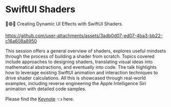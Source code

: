 # SwiftUI Shaders
🔴🟢🔵 Creating Dynamic UI Effects with SwiftUI Shaders.

https://github.com/user-attachments/assets/3adb0d07-ed07-4ba3-bb22-c16a608a8950

This session offers a general overview of shaders, explores useful mindsets through the process of building a shader from scratch. Topics covered include approaches to designing shaders, translating visual ideas into mathematical abstractions, and eventually into code. The talk highlights how to leverage existing SwiftUI animation and interaction techniques to drive shader calculations. All this is showcased through real-world examples, including reverse engineering the Apple Intelligence Siri animation with detailed code samples.

Please find the [Keynote](Keynote/Creating%20Dynamic%20UI%20Effects%20with%20SwiftUI%20Shaders%20-%20Geri%20Borbás.key) 👈 here.

